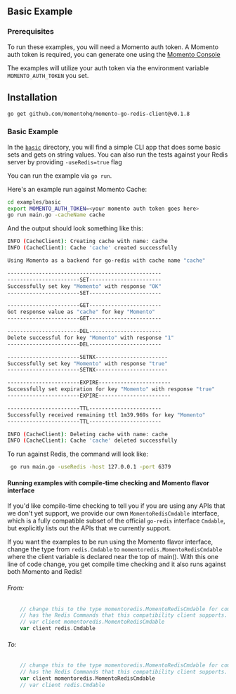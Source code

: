 ## Basic Example

### Prerequisites

To run these examples, you will need a Momento auth token. A Momento auth token is required, you can generate one using the [Momento Console](https://console.gomomento.com)

The examples will utilize your auth token via the environment variable `MOMENTO_AUTH_TOKEN` you set.

## Installation

```bash
go get github.com/momentohq/momento-go-redis-client@v0.1.8
```

### Basic Example

In the [`basic`](./basic) directory, you will find a simple CLI app that does some basic sets and gets
on string values. You can also run the tests against your Redis server by providing ```-useRedis=true``` flag

You can run the example via `go run`.

Here's an example run against Momento Cache:

```bash
cd examples/basic
export MOMENTO_AUTH_TOKEN=<your momento auth token goes here>
go run main.go -cacheName cache
```

And the output should look something like this:

```bash
INFO (CacheClient): Creating cache with name: cache
INFO (CacheClient): Cache 'cache' created successfully

Using Momento as a backend for go-redis with cache name "cache"

-------------------------------------------------
-----------------------SET-----------------------
Successfully set key "Momento" with response "OK"
-----------------------SET-----------------------

-----------------------GET-----------------------
Got response value as "cache" for key "Momento"
-----------------------GET-----------------------

-----------------------DEL-----------------------
Delete successful for key "Momento" with response "1"
-----------------------DEL-----------------------

-----------------------SETNX-----------------------
Successfully set key "Momento" with response "true"
-----------------------SETNX-----------------------

-----------------------EXPIRE-----------------------
Successfully set expiration for key "Momento" with response "true"
-----------------------EXPIRE-----------------------

-----------------------TTL-----------------------
Successfully received remaining ttl 1m39.969s for key "Momento"
-----------------------TTL-----------------------

INFO (CacheClient): Deleting cache with name: cache
INFO (CacheClient): Cache 'cache' deleted successfully
```

To run against Redis, the command will look like:

```bash
 go run main.go -useRedis -host 127.0.0.1 -port 6379
```

#### Running examples with compile-time checking and Momento flavor interface

If you'd like compile-time checking to tell you if you are using any APIs that we don't yet
support, we provide our own `MomentoRedisCmdable` interface, which is a fully compatible subset of the official `go-redis`
interface `Cmdable`, but explicitly lists out the APIs that we currently support.

If you want the examples to be run using the Momento flavor interface,
change the type from ```redis.Cmdable``` to ```momentoredis.MomentoRedisCmdable``` where the client variable is declared near the 
top of main(). With this one line of code change, you get compile time checking and it also runs against both 
Momento and Redis!

###### From:

```go
    // change this to the type momentoredis.MomentoRedisCmdable for compile-time checking. This interface only
    // has the Redis Commands that this compatibility client supports.
    // var client momentoredis.MomentoRedisCmdable
    var client redis.Cmdable
```

###### To:

```go
    // change this to the type momentoredis.MomentoRedisCmdable for compile-time checking. This interface only
    // has the Redis Commands that this compatibility client supports.
    var client momentoredis.MomentoRedisCmdable
    // var client redis.Cmdable
```